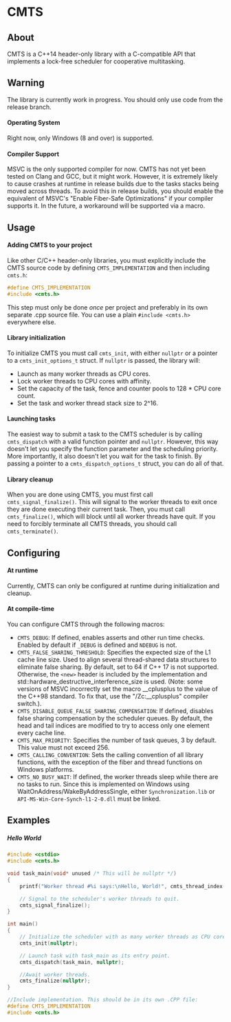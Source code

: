 # CMTS
## About
CMTS is a C++14 header-only library with a C-compatible API that implements a lock-free scheduler for cooperative multitasking.
## Warning
The library is currently work in progress. You should only use code from the release branch.
#### Operating System
Right now, only Windows (8 and over) is supported.
#### Compiler Support
MSVC is the only supported compiler for now. CMTS has not yet been tested on Clang and GCC, but it might work. However, it is extremely likely to cause crashes at runtime in release builds due to the tasks stacks being moved across threads.
To avoid this in release builds, you should enable the equivalent of MSVC's "Enable Fiber-Safe Optimizations" if your compiler supports it. In the future, a workaround will be supported via a macro.
## Usage
#### Adding CMTS to your project
Like other C/C++ header-only libraries, you must explicitly include the CMTS source code by defining `CMTS_IMPLEMENTATION` and then including `cmts.h`:
```cpp
#define CMTS_IMPLEMENTATION
#include <cmts.h>
```
This step must only be done *once* per project and preferably in its own separate .cpp source file. You can use a plain `#include <cmts.h>` everywhere else.
#### Library initialization
To initialize CMTS you must call `cmts_init`, with either `nullptr` or a pointer to a `cmts_init_options_t` struct. If `nullptr` is passed, the library will:
- Launch as many worker threads as CPU cores.
- Lock worker threads to CPU cores with affinity.
- Set the capacity of the task, fence and counter pools to 128 * CPU core count.
- Set the task and worker thread stack size to 2^16.
#### Launching tasks
The easiest way to submit a task to the CMTS scheduler is by calling `cmts_dispatch` with a valid function pointer and `nullptr`.
However, this way doesn't let you specify the function parameter and the scheduling priority. More importantly, it also doesn't let you wait for the task to finish.
By passing a pointer to a `cmts_dispatch_options_t` struct, you can do all of that.
#### Library cleanup
When you are done using CMTS, you must first call `cmts_signal_finalize()`.
This will signal to the worker threads to exit once they are done executing their current task. Then, you must call `cmts_finalize()`, which will block until all worker threads have quit.
If you need to forcibly terminate all CMTS threads, you should call `cmts_terminate()`.
## Configuring
#### At runtime
Currently, CMTS can only be configured at runtime during initialization and cleanup.
#### At compile-time
You can configure CMTS through the following macros:
- `CMTS_DEBUG`: If defined, enables asserts and other run time checks. Enabled by default if `_DEBUG` is defined and `NDEBUG` is not.
- `CMTS_FALSE_SHARING_THRESHOLD`: Specifies the expected size of the L1 cache line size. Used to align several thread-shared data structures to eliminate false sharing. By default, set to 64 if C++ 17 is not supported. Otherwise, the `<new>` header is included by the implementation and std::hardware_destructive_interference_size is used. (Note: some versions of MSVC incorrectly set the macro __cplusplus to the value of the C++98 standard. To fix that, use the "/Zc:__cplusplus" compiler switch.).
- `CMTS_DISABLE_QUEUE_FALSE_SHARING_COMPENSATION`: If defined, disables false sharing compensation by the scheduler queues. By default, the head and tail indices are modified to try to access only one element every cache line.
- `CMTS_MAX_PRIORITY`: Specifies the number of task queues, 3 by default. This value must not exceed 256.
- `CMTS_CALLING_CONVENTION`: Sets the calling convention of all library functions, with the exception of the fiber and thread functions on Windows platforms.
- `CMTS_NO_BUSY_WAIT`: If defined, the worker threads sleep while there are no tasks to run. Since this is implemented on Windows using WaitOnAddress/WakeByAddressSingle, either `Synchronization.lib` or `API-MS-Win-Core-Synch-l1-2-0.dll` must be linked.
## Examples
##### Hello World
```cpp
#include <cstdio>
#include <cmts.h>

void task_main(void* unused /* This will be nullptr */)
{
    printf("Worker thread #%i says:\nHello, World!", cmts_thread_index());

    // Signal to the scheduler's worker threads to quit.
    cmts_signal_finalize();
}

int main()
{
    // Initialize the scheduler with as many worker threads as CPU cores, and lock them with affinity.
    cmts_init(nullptr);

    // Launch task with task_main as its entry point.
    cmts_dispatch(task_main, nullptr);

    //Await worker threads.
    cmts_finalize(nullptr);
}

//Include implementation. This should be in its own .CPP file:
#define CMTS_IMPLEMENTATION
#include <cmts.h>
```
